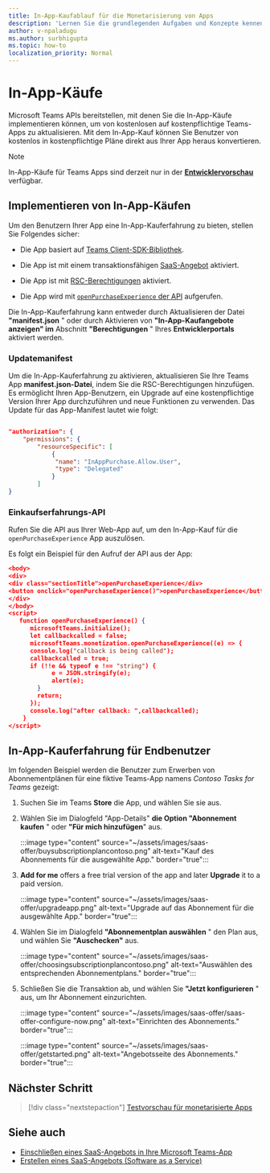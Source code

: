 ```yaml
---
title: In-App-Kaufablauf für die Monetarisierung von Apps
description: 'Lernen Sie die grundlegenden Aufgaben und Konzepte kennen, die erforderlich sind, um In-App-Käufe und Testfunktionen in Teams-Apps zu implementieren.'
author: v-npaladugu
ms.author: surbhigupta
ms.topic: how-to
localization_priority: Normal
---
```


# <a name="in-app-purchases"></a>In-App-Käufe

Microsoft Teams APIs bereitstellen, mit denen Sie die In-App-Käufe implementieren können, um von kostenlosen auf kostenpflichtige Teams-Apps zu aktualisieren. Mit dem In-App-Kauf können Sie Benutzer von kostenlos in kostenpflichtige Pläne direkt aus Ihrer App heraus konvertieren.

> [!NOTE]
> In-App-Käufe für Teams Apps sind derzeit nur in der [**Entwicklervorschau**](/microsoftteams/platform/resources/dev-preview/developer-preview-intro) verfügbar.

## <a name="implement-in-app-purchases"></a>Implementieren von In-App-Käufen

Um den Benutzern Ihrer App eine In-App-Kauferfahrung zu bieten, stellen Sie Folgendes sicher:

* Die App basiert auf [Teams Client-SDK-Bibliothek](https://github.com/OfficeDev/microsoft-teams-library-js).

* Die App ist mit einem transaktionsfähigen [SaaS-Angebot](~/concepts/deploy-and-publish/appsource/prepare/include-saas-offer.md) aktiviert.

* Die App ist mit [RSC-Berechtigungen](#update-manifest) aktiviert.

* Die App wird mit [`openPurchaseExperience` der API](#purchase-experience-api) aufgerufen.

Die In-App-Kauferfahrung kann entweder durch Aktualisieren der Datei **"manifest.json** " oder durch Aktivieren von **"In-App-Kaufangebote anzeigen" im** Abschnitt **"Berechtigungen** " Ihres **Entwicklerportals** aktiviert werden.

### <a name="update-manifest"></a>Updatemanifest

Um die In-App-Kauferfahrung zu aktivieren, aktualisieren Sie Ihre Teams App **manifest.json-Datei**, indem Sie die RSC-Berechtigungen hinzufügen. Es ermöglicht Ihren App-Benutzern, ein Upgrade auf eine kostenpflichtige Version Ihrer App durchzuführen und neue Funktionen zu verwenden. Das Update für das App-Manifest lautet wie folgt:

```json

"authorization": {
    "permissions": {
        "resourceSpecific": [
            {
             "name": "InAppPurchase.Allow.User",
             "type": "Delegated"
            }
        ]
}
```

### <a name="purchase-experience-api"></a>Einkaufserfahrungs-API

Rufen Sie die API aus Ihrer Web-App auf, um den In-App-Kauf für die `openPurchaseExperience` App auszulösen.

Es folgt ein Beispiel für den Aufruf der API aus der App:

```json
<body> 
<div> 
<div class="sectionTitle">openPurchaseExperience</div> 
<button onclick="openPurchaseExperience()">openPurchaseExperience</button> 
</div> 
</body> 
<script> 
   function openPurchaseExperience() {
      microsoftTeams.initialize();
      let callbackcalled = false;
      microsoftTeams.monetization.openPurchaseExperience((e) => {
      console.log("callback is being called");
      callbackcalled = true;  
      if (!!e && typeof e !== "string") {
            e = JSON.stringify(e);
            alert(e);
        }
        return;
      });
      console.log("after callback: ",callbackcalled);
    } 
</script> 
```

## <a name="end-user-in-app-purchasing-experience"></a>In-App-Kauferfahrung für Endbenutzer

Im folgenden Beispiel werden die Benutzer zum Erwerben von Abonnementplänen für eine fiktive Teams-App namens *Contoso Tasks for Teams* gezeigt:

1. Suchen Sie im Teams **Store** die App, und wählen Sie sie aus.

1. Wählen Sie im Dialogfeld "App-Details" **die Option "Abonnement kaufen** " oder **"Für mich hinzufügen**" aus. 

    :::image type="content" source="~/assets/images/saas-offer/buysubscriptionplancontoso.png" alt-text="Kauf des Abonnements für die ausgewählte App." border="true":::

    
1. **Add for me** offers a free trial version of the app and later **Upgrade** it to a paid version.

    :::image type="content" source="~/assets/images/saas-offer/upgradeapp.png" alt-text="Upgrade auf das Abonnement für die ausgewählte App." border="true":::

1. Wählen Sie im Dialogfeld **"Abonnementplan auswählen** " den Plan aus, und wählen Sie **"Auschecken"** aus.

    :::image type="content" source="~/assets/images/saas-offer/choosingsubscriptionplancontoso.png" alt-text="Auswählen des entsprechenden Abonnementplans." border="true":::

1. Schließen Sie die Transaktion ab, und wählen Sie **"Jetzt konfigurieren** " aus, um Ihr Abonnement einzurichten.

    :::image type="content" source="~/assets/images/saas-offer/saas-offer-configure-now.png" alt-text="Einrichten des Abonnements." border="true":::

    :::image type="content" source="~/assets/images/saas-offer/getstarted.png" alt-text="Angebotsseite des Abonnements." border="true":::

## <a name="next-step"></a>Nächster Schritt

> [!div class="nextstepaction"]
> [Testvorschau für monetarisierte Apps](~/concepts/deploy-and-publish/appsource/prepare/Test-preview-for-monetized-apps.md)

## <a name="see-also"></a>Siehe auch

* [Einschließen eines SaaS-Angebots in Ihre Microsoft Teams-App](~/concepts/deploy-and-publish/appsource/prepare/include-saas-offer.md)
* [Erstellen eines SaaS-Angebots (Software as a Service)](include-saas-offer.md#create-your-saas-offer)